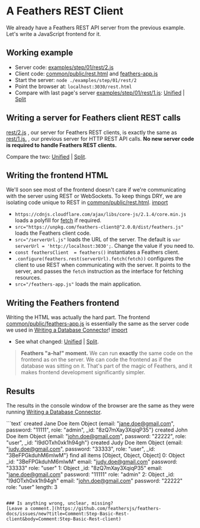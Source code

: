 # A Feathers REST Client

We already have a Feathers REST API server from the previous example.
Let's write a JavaScript frontend for it.

## Working example

- Server code: [examples/step/01/rest/2.js](https://github.com/feathersjs/feathers-docs/blob/master/examples/step/01/rest/2.js)
- Client code:
[common/public/rest.html](https://github.com/feathersjs/feathers-docs/blob/master/examples/step/01/common/public/rest.html)
and
[feathers-app.js](https://github.com/feathersjs/feathers-docs/blob/master/examples/step/01/common/public/feathers-app.js)
- Start the server: `node ./examples/step/01/rest/2`
- Point the browser at: `localhost:3030/rest.html`
- Compare with last page's server
[examples/step/01/rest/1.js](https://github.com/feathersjs/feathers-docs/blob/master/examples/step/01/rest/1.js):
[Unified](http://htmlpreview.github.io/?https://github.com/feathersjs/feathers-docs/blob/master/examples/step/_diff/01-rest-2-line.html)
|
[Split](http://htmlpreview.github.io/?https://github.com/feathersjs/feathers-docs/blob/master/examples/step/_diff/01-rest-2-side.html)

## Writing a server for Feathers client REST calls

[rest/2.js](https://github.com/feathersjs/feathers-docs/blob/master/examples/step/01/rest/2.js)
, our server for Feathers REST clients, is exactly the same as
[rest/1.js.](https://github.com/feathersjs/feathers-docs/blob/master/examples/step/01/rest/1.js)
, our previous server for HTTP REST API calls. 
**No new server code is required to handle Feathers REST clients.**

Compare the two:
[Unified](http://htmlpreview.github.io/?https://github.com/feathersjs/feathers-docs/blob/master/examples/step/_diff/01-rest-2-line.html)
|
[Split](http://htmlpreview.github.io/?https://github.com/feathersjs/feathers-docs/blob/master/examples/step/_diff/01-rest-2-side.html).


## Writing the frontend HTML

We'll soon see most of the frontend doesn't care if we're communicating with the server
using REST or WebSockets.
To keep things DRY, we are isolating code unique to REST in
[common/public/rest.html](https://github.com/feathersjs/feathers-docs/blob/master/examples/step/01/common/public/rest.html).
[import](../../../examples/step/01/common/public/rest.html)

- `https://cdnjs.cloudflare.com/ajax/libs/core-js/2.1.4/core.min.js`
loads a polyfill for [fetch](https://davidwalsh.name/fetch) if required.
- `src="https://unpkg.com/feathers-client@^2.0.0/dist/feathers.js"` loads the Feathers client code.
- `src="/serverUrl.js"` loads the URL of the server.
The default is `var serverUrl = 'http://localhost:3030';`.
Change the value if you need to.
- `const feathersClient  = feathers()` instantiates a Feathers client.
- `.configure(feathers.rest(serverUrl).fetch(fetch))` configures the client to use REST
when communicating with the server.
It points to the server,
and passes the `fetch` instruction as the interface for fetching resources.
- `src="/feathers-app.js"` loads the main application.

## Writing the Feathers frontend

Writing the HTML was actually the hard part.
The frontend
[common/public/feathers-app.js](https://github.com/feathersjs/feathers-docs/blob/master/examples/step/01/common/public/feathers-app.js)
is essentially the same as the server code we used in
[Writing a Database Connector](./database-connector.md)!
[import](../../../examples/step/01/common/public/feathers-app.js)

- See what changed:
[Unified](http://htmlpreview.github.io/?https://github.com/feathersjs/feathers-docs/blob/master/examples/step/_diff/01-rest-2-client-line.html)
|
[Split](http://htmlpreview.github.io/?https://github.com/feathersjs/feathers-docs/blob/master/examples/step/_diff/01-rest-2-client-side.html).

> **Feathers "a-ha!" moment.**
We can run **exactly** the same code on the frontend as on the server.
We can code the frontend as if the database was sitting on it.
That's part of the magic of Feathers,
and it makes frontend development significantly simpler.

## Results

The results in the console window of the browser are the same as they were
running [Writing a Database Connector](./database-connector.md).

```text`
created Jane Doe item
 Object {email: "jane.doe@gmail.com", password: "11111", role: "admin", _id: "8zQ7mXay3XqiqP35"}
created John Doe item
 Object {email: "john.doe@gmail.com", password: "22222", role: "user", _id: "l9dOTxh0xk1h94gh"}
created Judy Doe item
 Object {email: "judy.doe@gmail.com", password: "33333", role: "user", _id: "3BeFPGkduhM6mlwM"}
find all items
 [Object, Object, Object]
   0: Object
     _id: "3BeFPGkduhM6mlwM"
     email: "judy.doe@gmail.com"
     password: "33333"
     role: "user"
   1: Object
     _id: "8zQ7mXay3XqiqP35"
     email: "jane.doe@gmail.com"
     password: "11111"
     role: "admin"
   2: Object
     _id: "l9dOTxh0xk1h94gh"
     email: "john.doe@gmail.com"
     password: "22222"
     role: "user"
  length: 3
```
 
### Is anything wrong, unclear, missing?
[Leave a comment.](https://github.com/feathersjs/feathers-docs/issues/new?title=Comment:Step-Basic-Rest-client&body=Comment:Step-Basic-Rest-client)
